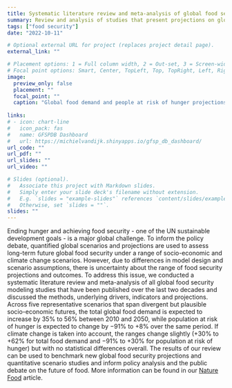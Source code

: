 ```yaml
---
title: Systematic literature review and meta-analysis of global food security projections
summary: Review and analysis of studies that present projections on global food demand and people at risk of hunger  up to 2050.
tags: ["food security"]
date: "2022-10-11"

# Optional external URL for project (replaces project detail page).
external_link: ""

# Placement options: 1 = Full column width, 2 = Out-set, 3 = Screen-width
# Focal point options: Smart, Center, TopLeft, Top, TopRight, Left, Right, BottomLeft, Bottom, BottomRight
image:
  preview_only: false
  placement: ""
  focal_point: ""
  caption: "Global food demand and people at risk of hunger projections: 2010-2050."
  
links:
# - icon: chart-line
#   icon_pack: fas
#   name: GFSPDB Dashboard
#   url: https://michielvandijk.shinyapps.io/gfsp_db_dashboard/
url_code: ""
url_pdf: ""
url_slides: ""
url_video: ""

# Slides (optional).
#   Associate this project with Markdown slides.
#   Simply enter your slide deck's filename without extension.
#   E.g. `slides = "example-slides"` references `content/slides/example-slides.md`.
#   Otherwise, set `slides = ""`.
slides: ""
---
```


Ending hunger and achieving food security - one of the UN sustainable development goals - is a major global challenge. To inform the policy debate, quantified global scenarios and projections are used to assess long-term future global food security under a range of socio-economic and climate change scenarios. However, due to differences in model design and scenario assumptions, there is uncertainty about the range of food security projections and outcomes. To address this issue, we conducted a systematic literature review and meta-analysis of all global food security modeling studies that have been published over the last two decades and discussed the methods, underlying drivers, indicators and projections. Across five representative scenarios that span divergent but plausible socio-economic futures, the total global food demand is expected to increase by 35% to 56% between 2010 and 2050, while population at risk of hunger is expected to change by −91% to +8% over the same period. If climate change is taken into account, the ranges change slightly (+30% to +62% for total food demand and −91% to +30% for population at risk of hunger) but with no statistical differences overall. The results of our review can be used to benchmark new global food security projections and quantitative scenario studies and inform policy analysis and the public debate on the future of food. More information can be found in our [Nature Food](https://www.nature.com/articles/s43016-021-00322-9) article.
